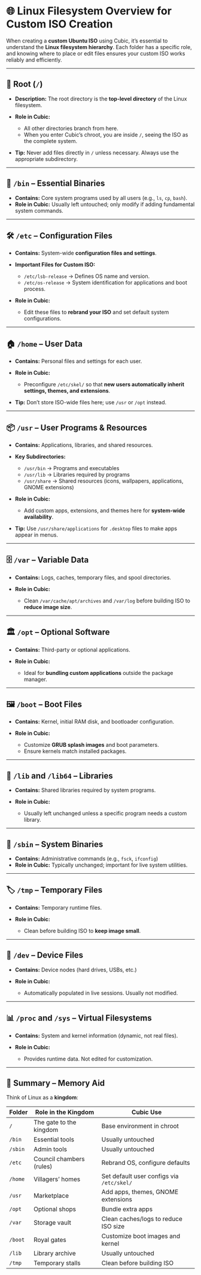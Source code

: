 

# 🌐 Linux Filesystem Overview for Custom ISO Creation

When creating a **custom Ubuntu ISO** using Cubic, it’s essential to understand the **Linux filesystem hierarchy**. Each folder has a specific role, and knowing where to place or edit files ensures your custom ISO works reliably and efficiently.

---

## 🏰 Root (`/`)

* **Description:** The root directory is the **top-level directory** of the Linux filesystem.
* **Role in Cubic:**

  * All other directories branch from here.
  * When you enter Cubic’s chroot, you are inside `/`, seeing the ISO as the complete system.
* **Tip:** Never add files directly in `/` unless necessary. Always use the appropriate subdirectory.

---

## 📂 `/bin` – Essential Binaries

* **Contains:** Core system programs used by all users (e.g., `ls`, `cp`, `bash`).
* **Role in Cubic:** Usually left untouched; only modify if adding fundamental system commands.

---

## 🛠 `/etc` – Configuration Files

* **Contains:** System-wide **configuration files and settings**.
* **Important Files for Custom ISO:**

  * `/etc/lsb-release` → Defines OS name and version.
  * `/etc/os-release` → System identification for applications and boot process.
* **Role in Cubic:**

  * Edit these files to **rebrand your ISO** and set default system configurations.

---

## 🏠 `/home` – User Data

* **Contains:** Personal files and settings for each user.
* **Role in Cubic:**

  * Preconfigure `/etc/skel/` so that **new users automatically inherit settings, themes, and extensions**.
* **Tip:** Don’t store ISO-wide files here; use `/usr` or `/opt` instead.

---

## 📦 `/usr` – User Programs & Resources

* **Contains:** Applications, libraries, and shared resources.
* **Key Subdirectories:**

  * `/usr/bin` → Programs and executables
  * `/usr/lib` → Libraries required by programs
  * `/usr/share` → Shared resources (icons, wallpapers, applications, GNOME extensions)
* **Role in Cubic:**

  * Add custom apps, extensions, and themes here for **system-wide availability**.
* **Tip:** Use `/usr/share/applications` for `.desktop` files to make apps appear in menus.

---

## 🗄 `/var` – Variable Data

* **Contains:** Logs, caches, temporary files, and spool directories.
* **Role in Cubic:**

  * Clean `/var/cache/apt/archives` and `/var/log` before building ISO to **reduce image size**.

---

## 🏛 `/opt` – Optional Software

* **Contains:** Third-party or optional applications.
* **Role in Cubic:**

  * Ideal for **bundling custom applications** outside the package manager.

---

## 🖼 `/boot` – Boot Files

* **Contains:** Kernel, initial RAM disk, and bootloader configuration.
* **Role in Cubic:**

  * Customize **GRUB splash images** and boot parameters.
  * Ensure kernels match installed packages.

---

## 🧩 `/lib` and `/lib64` – Libraries

* **Contains:** Shared libraries required by system programs.
* **Role in Cubic:**

  * Usually left unchanged unless a specific program needs a custom library.

---

## 🔧 `/sbin` – System Binaries

* **Contains:** Administrative commands (e.g., `fsck`, `ifconfig`)
* **Role in Cubic:** Typically unchanged; important for live system utilities.

---

## 🏷 `/tmp` – Temporary Files

* **Contains:** Temporary runtime files.
* **Role in Cubic:**

  * Clean before building ISO to **keep image small**.

---

## 🔌 `/dev` – Device Files

* **Contains:** Device nodes (hard drives, USBs, etc.)
* **Role in Cubic:**

  * Automatically populated in live sessions. Usually not modified.

---

## 📊 `/proc` and `/sys` – Virtual Filesystems

* **Contains:** System and kernel information (dynamic, not real files).
* **Role in Cubic:**

  * Provides runtime data. Not edited for customization.

---

## 🧩 Summary – Memory Aid

Think of Linux as a **kingdom**:

| Folder  | Role in the Kingdom      | Cubic Use                                 |
| ------- | ------------------------ | ----------------------------------------- |
| `/`     | The gate to the kingdom  | Base environment in chroot                |
| `/bin`  | Essential tools          | Usually untouched                         |
| `/sbin` | Admin tools              | Usually untouched                         |
| `/etc`  | Council chambers (rules) | Rebrand OS, configure defaults            |
| `/home` | Villagers’ homes         | Set default user configs via `/etc/skel/` |
| `/usr`  | Marketplace              | Add apps, themes, GNOME extensions        |
| `/opt`  | Optional shops           | Bundle extra apps                         |
| `/var`  | Storage vault            | Clean caches/logs to reduce ISO size      |
| `/boot` | Royal gates              | Customize boot images and kernel          |
| `/lib`  | Library archive          | Usually untouched                         |
| `/tmp`  | Temporary stalls         | Clean before building ISO                 |


